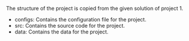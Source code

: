 The structure of the project is copied from the given solution of project 1.

- configs: Contains the configuration file for the project.
- src: Contains the source code for the project.
- data: Contains the data for the project.
